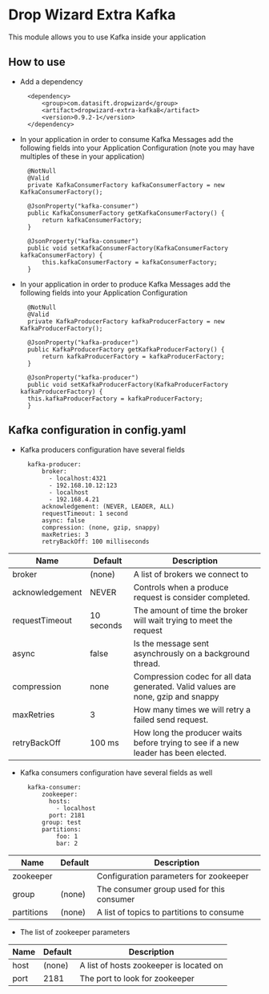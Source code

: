 # Drop Wizard Extra Kafka
This module allows you to use Kafka inside your application

## How to use
* Add a dependency

		<dependency>
			<group>com.datasift.dropwizard</group>
			<artifact>dropwizard-extra-kafka8</artifact>
			<version>0.9.2-1</version>
		</dependency>


* In your application in order to consume Kafka Messages add the following fields into your Application Configuration 
(note you may have multiples of these in your application)
		
		@NotNull
		@Valid
		private KafkaConsumerFactory kafkaConsumerFactory = new KafkaConsumerFactory();
		
		@JsonProperty("kafka-consumer")
		public KafkaConsumerFactory getKafkaConsumerFactory() {
			return kafkaConsumerFactory;
		}
		
		@JsonProperty("kafka-consumer")
		public void setKafkaConsumerFactory(KafkaConsumerFactory kafkaConsumerFactory) {
			this.kafkaConsumerFactory = kafkaConsumerFactory;
		}

* In your application in order to produce Kafka Messages add the following fields into your Application Configuration

		@NotNull
		@Valid
		private KafkaProducerFactory kafkaProducerFactory = new KafkaProducerFactory();
		
		@JsonProperty("kafka-producer")
		public KafkaProducerFactory getKafkaProducerFactory() {
			return kafkaProducerFactory = kafkaProducerFactory;
		}
		
	    @JsonProperty("kafka-producer")
    	public void setKafkaProducerFactory(KafkaProducerFactory kafkaProducerFactory) {
        this.kafkaProducerFactory = kafkaProducerFactory;
    	}
		

## Kafka configuration in config.yaml
* Kafka producers configuration have several fields

		kafka-producer:
			broker: 
			  - localhost:4321
			  - 192.168.10.12:123
			  - localhost
			  - 192.168.4.21
			acknowledgement: (NEVER, LEADER, ALL)
			requestTimeout: 1 second
			async: false
			compression: (none, gzip, snappy)
			maxRetries: 3
			retryBackOff: 100 milliseconds
			

Name            | Default    | Description
----------------|------------|------------
broker          | (none)     | A list of brokers we connect to
acknowledgement | NEVER      | Controls when a produce request is consider completed.
requestTimeout  | 10 seconds | The amount of time the broker will wait trying to meet the request
async           | false      | Is the message sent asynchrously on a background thread.
compression     | none       | Compression codec for all data generated.  Valid values are none, gzip and snappy
maxRetries	   | 3          | How many times we will retry a failed send request.
retryBackOff    | 100 ms     | How long the producer waits before trying to see if a new leader has been elected.

* Kafka consumers configuration have several fields as well

        kafka-consumer:
        	zookeeper:
        	  hosts:
        	    - localhost
        	  port: 2181
        	group: test
        	partitions:
        		foo: 1
        		bar: 2
        		
        		
Name        | Default | Description
------------|---------|------------
zookeeper   |         | Configuration parameters for zookeeper
group       | (none)  | The consumer group used for this consumer
partitions  | (none)  | A list of topics to partitions to consume   

* The list of zookeeper parameters

Name 	 | Default| Description
--------|--------|--------------------
host    | (none) | A list of hosts zookeeper is located on
port    | 2181   | The port to look for zookeeper
